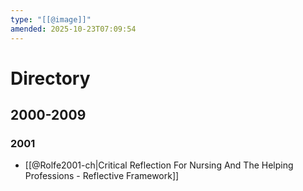 ```yaml
---
type: "[[@image]]"
amended: 2025-10-23T07:09:54
---
```


# Directory
## 2000-2009
### 2001
- [[@Rolfe2001-ch|Critical Reflection For Nursing And The Helping Professions - Reflective Framework]]

